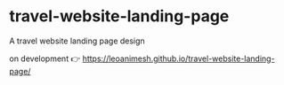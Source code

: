 # travel-website-landing-page
A travel website landing page design

on development 👉 https://leoanimesh.github.io/travel-website-landing-page/ 
